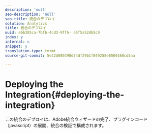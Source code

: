 ```yaml
---
description: 'null'
seo-description: 'null'
seo-title: 統合のデプロイ
solution: Analytics
title: 統合のデプロイ
uuid: ebb385ca-7bfb-4cd3-9ff6- a5f5a52db5c9
index: y
internal: n
snippet: y
translation-type: tm+mt
source-git-commit: 5e22d080398d74df29b1f849258e6500168cd5aa

---
```



# Deploying the Integration{#deploying-the-integration}

この統合のデプロイは、Adobe統合ウィザードの完了、プラグインコード（javascript）の展開、統合の検証で構成されます。
